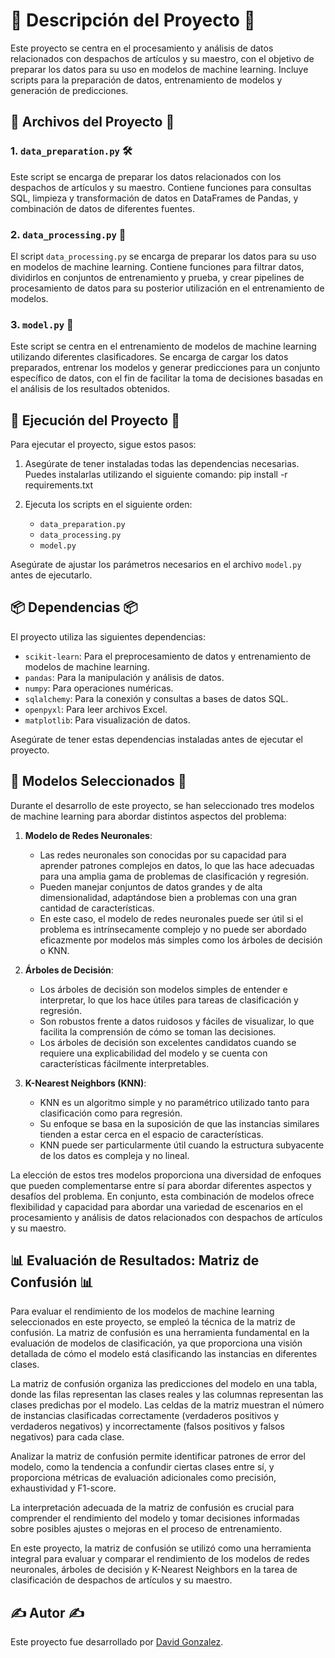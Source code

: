# 🚗 Descripción del Proyecto 🚗

Este proyecto se centra en el procesamiento y análisis de datos relacionados con despachos de artículos y su maestro, con el objetivo de preparar los datos para su uso en modelos de machine learning. Incluye scripts para la preparación de datos, entrenamiento de modelos y generación de predicciones.

## 📁 Archivos del Proyecto 📁

### 1. `data_preparation.py` 🛠️

Este script se encarga de preparar los datos relacionados con los despachos de artículos y su maestro. Contiene funciones para consultas SQL, limpieza y transformación de datos en DataFrames de Pandas, y combinación de datos de diferentes fuentes.

### 2. `data_processing.py` 🔄

El script `data_processing.py` se encarga de preparar los datos para su uso en modelos de machine learning. Contiene funciones para filtrar datos, dividirlos en conjuntos de entrenamiento y prueba, y crear pipelines de procesamiento de datos para su posterior utilización en el entrenamiento de modelos.

### 3. `model.py` 🤖

Este script se centra en el entrenamiento de modelos de machine learning utilizando diferentes clasificadores. Se encarga de cargar los datos preparados, entrenar los modelos y generar predicciones para un conjunto específico de datos, con el fin de facilitar la toma de decisiones basadas en el análisis de los resultados obtenidos.

## 🚀 Ejecución del Proyecto 🚀

Para ejecutar el proyecto, sigue estos pasos:

1. Asegúrate de tener instaladas todas las dependencias necesarias. Puedes instalarlas utilizando el siguiente comando:
  pip install -r requirements.txt

2. Ejecuta los scripts en el siguiente orden:

   - `data_preparation.py`
   - `data_processing.py`
   - `model.py`

Asegúrate de ajustar los parámetros necesarios en el archivo `model.py` antes de ejecutarlo.

## 📦 Dependencias 📦

El proyecto utiliza las siguientes dependencias:

- `scikit-learn`: Para el preprocesamiento de datos y entrenamiento de modelos de machine learning.
- `pandas`: Para la manipulación y análisis de datos.
- `numpy`: Para operaciones numéricas.
- `sqlalchemy`: Para la conexión y consultas a bases de datos SQL.
- `openpyxl`: Para leer archivos Excel.
- `matplotlib`: Para visualización de datos.

Asegúrate de tener estas dependencias instaladas antes de ejecutar el proyecto.

## 🧠 Modelos Seleccionados 🧠

Durante el desarrollo de este proyecto, se han seleccionado tres modelos de machine learning para abordar distintos aspectos del problema:

1. **Modelo de Redes Neuronales**:
   - Las redes neuronales son conocidas por su capacidad para aprender patrones complejos en datos, lo que las hace adecuadas para una amplia gama de problemas de clasificación y regresión.
   - Pueden manejar conjuntos de datos grandes y de alta dimensionalidad, adaptándose bien a problemas con una gran cantidad de características.
   - En este caso, el modelo de redes neuronales puede ser útil si el problema es intrínsecamente complejo y no puede ser abordado eficazmente por modelos más simples como los árboles de decisión o KNN.

2. **Árboles de Decisión**:
   - Los árboles de decisión son modelos simples de entender e interpretar, lo que los hace útiles para tareas de clasificación y regresión.
   - Son robustos frente a datos ruidosos y fáciles de visualizar, lo que facilita la comprensión de cómo se toman las decisiones.
   - Los árboles de decisión son excelentes candidatos cuando se requiere una explicabilidad del modelo y se cuenta con características fácilmente interpretables.

3. **K-Nearest Neighbors (KNN)**:
   - KNN es un algoritmo simple y no paramétrico utilizado tanto para clasificación como para regresión.
   - Su enfoque se basa en la suposición de que las instancias similares tienden a estar cerca en el espacio de características.
   - KNN puede ser particularmente útil cuando la estructura subyacente de los datos es compleja y no lineal.

La elección de estos tres modelos proporciona una diversidad de enfoques que pueden complementarse entre sí para abordar diferentes aspectos y desafíos del problema. En conjunto, esta combinación de modelos ofrece flexibilidad y capacidad para abordar una variedad de escenarios en el procesamiento y análisis de datos relacionados con despachos de artículos y su maestro.


## 📊 Evaluación de Resultados: Matriz de Confusión 📊

Para evaluar el rendimiento de los modelos de machine learning seleccionados en este proyecto, se empleó la técnica de la matriz de confusión. La matriz de confusión es una herramienta fundamental en la evaluación de modelos de clasificación, ya que proporciona una visión detallada de cómo el modelo está clasificando las instancias en diferentes clases.

La matriz de confusión organiza las predicciones del modelo en una tabla, donde las filas representan las clases reales y las columnas representan las clases predichas por el modelo. Las celdas de la matriz muestran el número de instancias clasificadas correctamente (verdaderos positivos y verdaderos negativos) y incorrectamente (falsos positivos y falsos negativos) para cada clase.

Analizar la matriz de confusión permite identificar patrones de error del modelo, como la tendencia a confundir ciertas clases entre sí, y proporciona métricas de evaluación adicionales como precisión, exhaustividad y F1-score.

La interpretación adecuada de la matriz de confusión es crucial para comprender el rendimiento del modelo y tomar decisiones informadas sobre posibles ajustes o mejoras en el proceso de entrenamiento.

En este proyecto, la matriz de confusión se utilizó como una herramienta integral para evaluar y comparar el rendimiento de los modelos de redes neuronales, árboles de decisión y K-Nearest Neighbors en la tarea de clasificación de despachos de artículos y su maestro.

## ✍️ Autor ✍️

Este proyecto fue desarrollado por [David Gonzalez](https://github.com/DeiviGT1).

